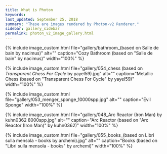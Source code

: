 ```yaml
---
title: What is Photon
keywords: 
last_updated: September 25, 2018
summary: "These are images rendered by Photon-v2 Renderer."
sidebar: gallery_sidebar
permalink: photon_v2_image_gallery.html
---
```


{% include image_custom.html file="gallery/bathroom_(based on Salle de bain by nacimus)" alt="" caption="Cozy Bathroom (based on \"Salle de bain\" by nacimus)" width="100%" %}

{% include image_custom.html file="gallery/054_chess (based on _Transparent Chess For Cycle_ by yayel59).jpg" alt="" caption="Metallic Chess (based on \"Transparent Chess For Cycle\" by yayel59)" width="100%" %}

{% include image_custom.html file="gallery/053_menger_sponge_10000spp.jpg" alt="" caption="Evil Sponge" width="100%" %}

{% include image_custom.html file="gallery/048_Arc Reactor (Iron Man) by kuhn0362 8000spp.jpg" alt="" caption="Arc Reactor (based on \"Arc Reactor (Iron Man)\" by kuhn0362)" width="100%" %}

{% include image_custom.html file="gallery/055_books_(based on Libri sulla mensola - books by archemi).jpg" alt="" caption="Books (based on \"Libri sulla mensola - books\" by archemi)" width="100%" %}